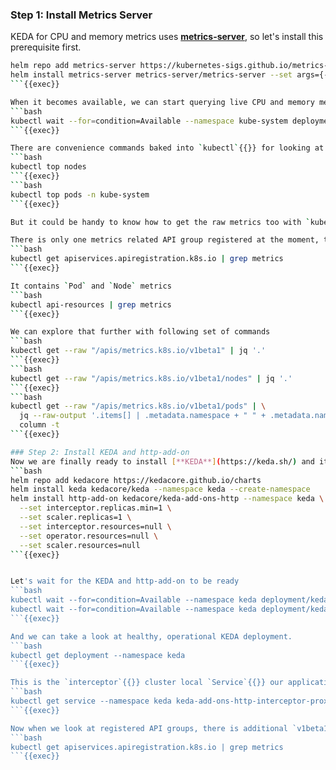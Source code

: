 ### Step 1: Install Metrics Server
KEDA for CPU and memory metrics uses [**metrics-server**](https://github.com/kubernetes-sigs/metrics-server), so let's install this prerequisite first.
```bash
helm repo add metrics-server https://kubernetes-sigs.github.io/metrics-server
helm install metrics-server metrics-server/metrics-server --set args={--kubelet-insecure-tls} --namespace kube-system
```{{exec}}

When it becomes available, we can start querying live CPU and memory metrics through `kube-api`{{}}.
```bash
kubectl wait --for=condition=Available --namespace kube-system deployment/metrics-server --timeout=5m
```{{exec}}

There are convenience commands baked into `kubectl`{{}} for looking at these metrics for `Nodes`{{}} as well as `Pods`{{}}
```bash
kubectl top nodes
```{{exec}}
```bash
kubectl top pods -n kube-system
```{{exec}}

But it could be handy to know how to get the raw metrics too with `kubectl get --raw`{{}}, we will use this later to explore KEDA and http-add-on metrics. There are two registered metrics at the moment in `kube-api`{{}}.

There is only one metrics related API group registered at the moment, this one is served by `kube-system/metrics-server`{{}} we just deployed
```bash
kubectl get apiservices.apiregistration.k8s.io | grep metrics
```{{exec}}

It contains `Pod` and `Node` metrics
```bash
kubectl api-resources | grep metrics
```{{exec}}

We can explore that further with following set of commands
```bash
kubectl get --raw "/apis/metrics.k8s.io/v1beta1" | jq '.'
```{{exec}}
```bash
kubectl get --raw "/apis/metrics.k8s.io/v1beta1/nodes" | jq '.'
```{{exec}}
```bash
kubectl get --raw "/apis/metrics.k8s.io/v1beta1/pods" | \
  jq --raw-output '.items[] | .metadata.namespace + " " + .metadata.name + " " + .containers[].usage.memory' | \
  column -t
```{{exec}}

### Step 2: Install KEDA and http-add-on
Now we are finally ready to install [**KEDA**](https://keda.sh/) and its [**http-add-on**](https://github.com/kedacore/http-add-on). We will slightly simplify the http-add-on deployment by reducing required resources so it all can all fit in this Killercoda cluster. In a production grade environment, you do want to run http-add-on components in HA mode and ensure sufficient CPU and memory allocation because network traffic for the autoscaled applications will flow through the `interceptor`{{}}, but here we can cut some corners.
```bash
helm repo add kedacore https://kedacore.github.io/charts
helm install keda kedacore/keda --namespace keda --create-namespace
helm install http-add-on kedacore/keda-add-ons-http --namespace keda \
  --set interceptor.replicas.min=1 \
  --set scaler.replicas=1 \
  --set interceptor.resources=null \
  --set operator.resources=null \
  --set scaler.resources=null
```{{exec}}


Let's wait for the KEDA and http-add-on to be ready
```bash
kubectl wait --for=condition=Available --namespace keda deployment/keda-admission-webhooks --timeout=5m
kubectl wait --for=condition=Available --namespace keda deployment/keda-add-ons-http-controller-manager --timeout=5m
```{{exec}}

And we can take a look at healthy, operational KEDA deployment.
```bash
kubectl get deployment --namespace keda
```{{exec}}

This is the `interceptor`{{}} cluster local `Service`{{}} our applications may use for autoscaling based on traffic load.
```bash
kubectl get service --namespace keda keda-add-ons-http-interceptor-proxy
```{{exec}}

Now when we look at registered API groups, there is additional `v1beta1.external.metrics.k8s.io`{{}} group served by KEDA `keda/keda-operator-metrics-apiserver`{{}}
```bash
kubectl get apiservices.apiregistration.k8s.io | grep metrics
```{{exec}}

